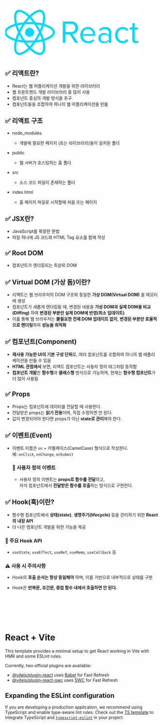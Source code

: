![alt text](image.png)

## ✅ 리액트란?

-  React는 웹 어플리케이션 개발을 위한 라이브러리
-  웹 프론트엔드 개발 라이브러리 중 많이 사용
-  컴포넌트 중심의 개발 방식을 추구
-  컴포넌트들을 조합하여 하나의 웹 어플리케이션을 만듦

## ✅ 리액트 구조

-  node_modules

   -  개발에 필요한 패키지 (또는 라이브러리)들이 설치된 폴더

-  public

   -  웹 서버가 호스팅하는 홈 폴더

-  src

   -  소스 코드 파일이 존재하는 폴더

-  index.html

   -  홈 페이지 파일로 시작할때 처음 뜨는 페이지

## ✅ JSX란?

-  JavaScript를 확장한 문법
-  파일 하나에 JS 코드와 HTML Tag 요소를 함께 작성

## ✅ Root DOM

-  컴포넌트가 렌더링되는 최상위 DOM

## ✅ Virtual DOM (가상 돔)이란?

-  리액트는 웹 브라우저의 DOM 구조와 동일한 **가상 DOM(Virtual DOM)** 을 메모리에 생성
-  컴포넌트가 새롭게 렌더링될 때, 변경된 내용을 **가상 DOM과 실제 DOM을 비교(Diffing)** 하여 **변경된 부분만 실제 DOM에 반영(최소 업데이트)**
-  이를 통해 웹 브라우저는 **불필요한 전체 DOM 업데이트 없이**, **변경된 부분만 효율적으로 렌더링**하여 **성능을 최적화**

## ✅ 컴포넌트(Component)

-  **재사용 가능한 UI의 기본 구성 단위**로, 여러 컴포넌트를 조합하여 하나의 웹 애플리케이션을 만들 수 있음
-  **HTML 관점에서** 보면, 리액트 컴포넌트는 사용자 정의 태그처럼 동작함
-  **컴포넌트 개발**은 **함수형**과 **클래스형** 방식으로 가능하며, 현재는 **함수형 컴포넌트**가 더 많이 사용됨

## ✅ Props

-  Props는 컴포넌트에 데이터를 전달할 때 사용한다.
-  전달받은 props는 **읽기 전용**이며, 직접 수정하면 안 된다.
-  값이 변경되어야 한다면 props가 아닌 **state로 관리**해야 한다.

## ✅ 이벤트(Event)

-  이벤트 이름은 `on` + 카멜케이스(CamelCase) 형식으로 작성한다.  
   예: `onClick`, `onChange`, `onSubmit`

   ### 🧩 사용자 정의 이벤트

   -  사용자 정의 이벤트는 **props로 함수를 전달**하고,  
      자식 컴포넌트에서 **전달받은 함수를 호출**하는 방식으로 구현한다.

## ✅ Hook(훅)이란?

-  함수형 컴포넌트에서 **상태(state)**, **생명주기(lifecycle)** 등을 관리하기 위한 **React의 내장 API**
-  더 나은 컴포넌트 개발을 위한 기능을 제공

### 🔧 주요 Hook API

-  `useState`, `useEffect`, `useRef`, `useMemo`, `useCallback` 등

### ⚠️ 사용 시 주의사항

-  Hook의 **호출 순서는 항상 동일해야** 하며, 이를 기반으로 내부적으로 상태를 구분
-  Hook은 **반복문, 조건문, 중첩 함수 내에서 호출하면 안 된다.**

     <br>
     <br>
     <br>
     <br>
     <br>

# React + Vite

This template provides a minimal setup to get React working in Vite with HMR and some ESLint rules.

Currently, two official plugins are available:

-  [@vitejs/plugin-react](https://github.com/vitejs/vite-plugin-react/blob/main/packages/plugin-react/README.md) uses [Babel](https://babeljs.io/) for Fast Refresh
-  [@vitejs/plugin-react-swc](https://github.com/vitejs/vite-plugin-react-swc) uses [SWC](https://swc.rs/) for Fast Refresh

## Expanding the ESLint configuration

If you are developing a production application, we recommend using TypeScript and enable type-aware lint rules. Check out the [TS template](https://github.com/vitejs/vite/tree/main/packages/create-vite/template-react-ts) to integrate TypeScript and [`typescript-eslint`](https://typescript-eslint.io) in your project.
